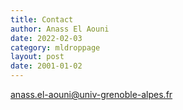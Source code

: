 ```yaml
---
title: Contact
author: Anass El Aouni
date: 2022-02-03
category: mldroppage
layout: post
date: 2001-01-02
---
```


anass.el-aouni@univ-grenoble-alpes.fr